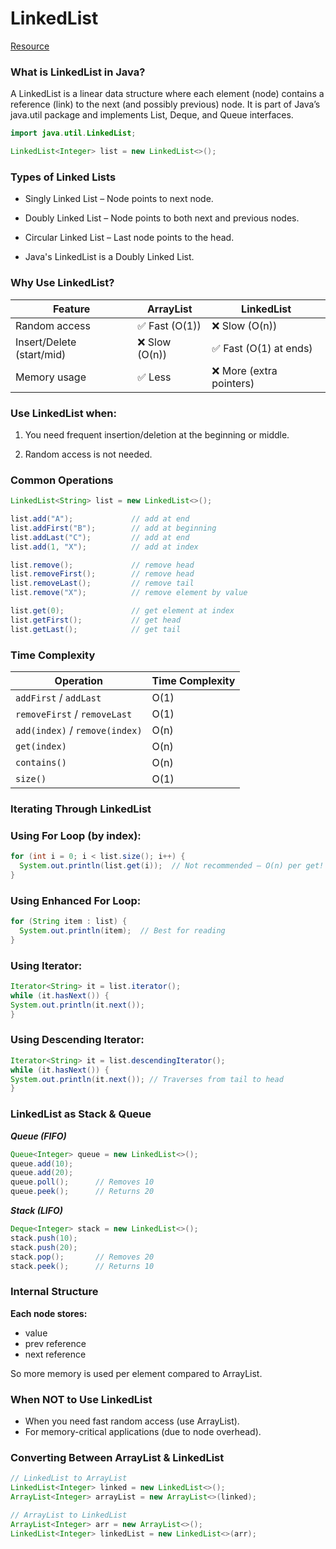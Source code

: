 # LinkedList

[Resource](https://www.youtube.com/watch?v=58YbpRDc4yw)

### What is LinkedList in Java?

A LinkedList is a linear data structure where each element (node) contains a reference (link) to the next (and possibly previous) node. It is part of Java’s java.util package and implements List, Deque, and Queue interfaces.

```java
import java.util.LinkedList;

LinkedList<Integer> list = new LinkedList<>();
```

### Types of Linked Lists
- Singly Linked List – Node points to next node.
- Doubly Linked List – Node points to both next and previous nodes.
- Circular Linked List – Last node points to the head.

- Java's LinkedList is a Doubly Linked List.


### Why Use LinkedList?

| Feature                   | ArrayList     | LinkedList              |
| ------------------------- | ------------- | ----------------------- |
| Random access             | ✅ Fast (O(1)) | ❌ Slow (O(n))           |
| Insert/Delete (start/mid) | ❌ Slow (O(n)) | ✅ Fast (O(1) at ends)   |
| Memory usage              | ✅ Less        | ❌ More (extra pointers) |


### Use LinkedList when:

1. You need frequent insertion/deletion at the beginning or middle.

2. Random access is not needed.

### Common Operations

```java
LinkedList<String> list = new LinkedList<>();

list.add("A");             // add at end
list.addFirst("B");        // add at beginning
list.addLast("C");         // add at end
list.add(1, "X");          // add at index

list.remove();             // remove head
list.removeFirst();        // remove head
list.removeLast();         // remove tail
list.remove("X");          // remove element by value

list.get(0);               // get element at index
list.getFirst();           // get head
list.getLast();            // get tail
```

### Time Complexity

| Operation                      | Time Complexity |
| ------------------------------ | --------------- |
| `addFirst` / `addLast`         | O(1)            |
| `removeFirst` / `removeLast`   | O(1)            |
| `add(index)` / `remove(index)` | O(n)            |
| `get(index)`                   | O(n)            |
| `contains()`                   | O(n)            |
| `size()`                       | O(1)            |


###  Iterating Through LinkedList

### Using For Loop (by index):
```java
for (int i = 0; i < list.size(); i++) {
  System.out.println(list.get(i));  // Not recommended — O(n) per get!
}
```

### Using Enhanced For Loop:
```java
for (String item : list) {
  System.out.println(item);  // Best for reading
}
```

### Using Iterator:
```java
Iterator<String> it = list.iterator();
while (it.hasNext()) {
System.out.println(it.next());
}
```

### Using Descending Iterator:
```java
Iterator<String> it = list.descendingIterator();
while (it.hasNext()) {
System.out.println(it.next()); // Traverses from tail to head
}
```


### LinkedList as Stack & Queue

***Queue (FIFO)***

```java
Queue<Integer> queue = new LinkedList<>();
queue.add(10);
queue.add(20);
queue.poll();      // Removes 10
queue.peek();      // Returns 20
```

***Stack (LIFO)***

```java
Deque<Integer> stack = new LinkedList<>();
stack.push(10);
stack.push(20);
stack.pop();       // Removes 20
stack.peek();      // Returns 10
```

### Internal Structure
**Each node stores:**

- value
- prev reference
- next reference

So more memory is used per element compared to ArrayList.

### When NOT to Use LinkedList
* When you need fast random access (use ArrayList).
* For memory-critical applications (due to node overhead).

### Converting Between ArrayList & LinkedList

```java
// LinkedList to ArrayList
LinkedList<Integer> linked = new LinkedList<>();
ArrayList<Integer> arrayList = new ArrayList<>(linked);

// ArrayList to LinkedList
ArrayList<Integer> arr = new ArrayList<>();
LinkedList<Integer> linkedList = new LinkedList<>(arr);
```